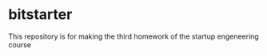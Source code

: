 bitstarter
==========
This repository is for making the third homework of the startup engeneering course
